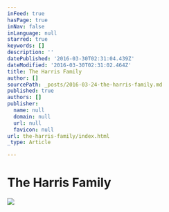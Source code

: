 ```yaml
---
inFeed: true
hasPage: true
inNav: false
inLanguage: null
starred: true
keywords: []
description: ''
datePublished: '2016-03-30T02:31:04.439Z'
dateModified: '2016-03-30T02:31:02.464Z'
title: The Harris Family
author: []
sourcePath: _posts/2016-03-24-the-harris-family.md
published: true
authors: []
publisher:
  name: null
  domain: null
  url: null
  favicon: null
url: the-harris-family/index.html
_type: Article

---
```

# The Harris Family
![](https://the-grid-user-content.s3-us-west-2.amazonaws.com/fa5c9b55-cdab-4725-967a-ed53272c9e65.jpg)